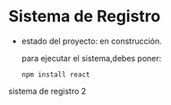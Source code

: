 <h1> Sistema de Registro</h1>

- estado del proyecto: en construcción.

  para ejecutar el sistema,debes poner:

   ```npm install react```

sistema de registro 2
